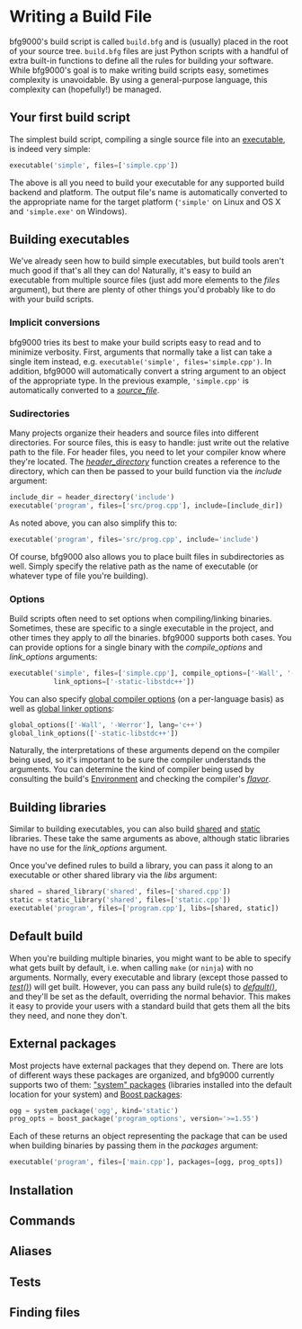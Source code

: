 # Writing a Build File

bfg9000's build script is called `build.bfg` and is (usually) placed in the root
of your source tree. `build.bfg` files are just Python scripts with a handful of
extra built-in functions to define all the rules for building your software.
While bfg9000's goal is to make writing build scripts easy, sometimes complexity
is unavoidable. By using a general-purpose language, this complexity can
(hopefully!) be managed.

## Your first build script

The simplest build script, compiling a single source file into an
[executable](reference.md#executablename-files-extra_deps), is indeed very
simple:

```python
executable('simple', files=['simple.cpp'])
```

The above is all you need to build your executable for any supported build
backend and platform. The output file's name is automatically converted to the
appropriate name for the target platform (`'simple'` on Linux and OS X and
`'simple.exe'` on Windows).

## Building executables

We've already seen how to build simple executables, but build tools aren't much
good if that's all they can do! Naturally, it's easy to build an executable from
multiple source files (just add more elements to the *files* argument), but
there are plenty of other things you'd probably like to do with your build
scripts.

### Implicit conversions

bfg9000 tries its best to make your build scripts easy to read and to minimize
verbosity. First, arguments that normally take a list can take a single item
instead, e.g. `executable('simple', files='simple.cpp')`. In addition, bfg9000
will automatically convert a string argument to an object of the appropriate
type. In the previous example, `'simple.cpp'` is automatically converted to a
[*source_file*](reference.md#source_filename-lang).

### Sudirectories

Many projects organize their headers and source files into different
directories. For source files, this is easy to handle: just write out the
relative path to the file. For header files, you need to let your compiler know
where they're located. The
[*header_directory*](reference.md#header_directoryname-system) function creates
a reference to the directory, which can then be passed to your build function
via the *include* argument:

```python
include_dir = header_directory('include')
executable('program', files=['src/prog.cpp'], include=[include_dir])
```

As noted above, you can also simplify this to:

```python
executable('program', files='src/prog.cpp', include='include')
```

Of course, bfg9000 also allows you to place built files in subdirectories as
well. Simply specify the relative path as the name of executable (or whatever
type of file you're building).

### Options

Build scripts often need to set options when compiling/linking binaries.
Sometimes, these are specific to a single executable in the project, and other
times they apply to *all* the binaries. bfg9000 supports both cases. You can
provide options for a single binary with the *compile_options* and
*link_options* arguments:

```python
executable('simple', files=['simple.cpp'], compile_options=['-Wall', '-Werror'],
           link_options=['-static-libstdc++'])
```

You can also specify [global compiler
options](reference.md#global_optionsoptions-lang) (on a per-language basis) as
well as [global linker options](reference.md#global_link_optionsoptions):

```python
global_options(['-Wall', '-Werror'], lang='c++')
global_link_options(['-static-libstdc++'])
```

Naturally, the interpretations of these arguments depend on the compiler being
used, so it's important to be sure the compiler understands the arguments. You
can determine the kind of compiler being used by consulting the build's
[Environment](reference.md#environment) and checking the compiler's
[*flavor*](reference.md#compilerflavor).

## Building libraries

Similar to building executables, you can also build
[shared](reference.md#shared_libraryname-files-extra_deps) and
[static](reference.md#static_libraryname-files-extra_deps) libraries. These take
the same arguments as above, although static libraries have no use for the
*link_options* argument.

Once you've defined rules to build a library, you can pass it along to an
executable or other shared library via the *libs* argument:

```python
shared = shared_library('shared', files=['shared.cpp'])
static = static_library('shared', files=['static.cpp'])
executable('program', files=['program.cpp'], libs=[shared, static])
```

## Default build

When you're building multiple binaries, you might want to be able to specify
what gets built by default, i.e. when calling `make` (or `ninja`) with no
arguments. Normally, every executable and library (except those passed to
[*test()*](reference.md#testtest-options-environmentdriver)) will get built.
However, you can pass any build rule(s) to [*default()*](reference.md#default),
and they'll be set as the default, overriding the normal behavior. This makes it
easy to provide your users with a standard build that gets them all the bits
they need, and none they don't.

## External packages

Most projects have external packages that they depend on. There are lots of
different ways these packages are organized, and bfg9000 currently supports two
of them: ["system" packages](reference.md#system_packagename-lang-kind)
(libraries installed into the default location for your system) and [Boost
packages](reference.md#boost_packagename-version):

```python
ogg = system_package('ogg', kind='static')
prog_opts = boost_package('program_options', version='>=1.55')
```

Each of these returns an object representing the package that can be used when
building binaries by passing them in the *packages* argument:

```python
executable('program', files=['main.cpp'], packages=[ogg, prog_opts])
```

## Installation

## Commands

## Aliases

## Tests

## Finding files
